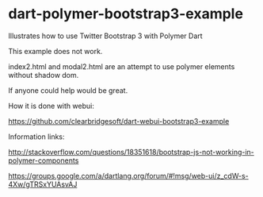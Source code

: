 dart-polymer-bootstrap3-example
===============================

Illustrates how to use Twitter Bootstrap 3 with Polymer Dart

This example does not work.


index2.html and modal2.html are an attempt to use polymer elements without shadow dom.


If anyone could help would be great.

How it is done with webui:

https://github.com/clearbridgesoft/dart-webui-bootstrap3-example


Information links:

http://stackoverflow.com/questions/18351618/bootstrap-js-not-working-in-polymer-components

https://groups.google.com/a/dartlang.org/forum/#!msg/web-ui/z_cdW-s-4Xw/gTRSxYUAsvAJ

